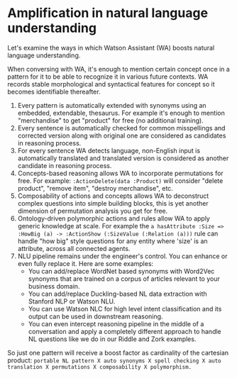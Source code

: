 #  Amplification in natural language understanding

Let's examine the ways in which Watson Assistant (WA) boosts natural language understanding.

When conversing with WA, it's enough to mention certain concept once in a pattern for it to be able to recognize it in various future contexts. WA records stable morphological and syntactical features for concept so it becomes identifiable thereafter.
1. Every pattern is automatically extended with synonyms using an embedded, extendable, thesaurus. For example it's enough to mention "merchandise" to get "product" for free (no additional training).
1. Every sentence is automatically checked for common misspellings and corrected version along with original one are considered as candidates in reasoning process.
1. For every sentence WA detects language, non-English input is automatically translated and translated version is considered as another candidate in reasoning process.
1. Concepts-based reasoning allows WA to incorporate permutations for free. For example: `:ActionDelete(data :Product)` will consider "delete product", "remove item", "destroy merchandise", etc.
1. Composability of actions and concepts allows WA to deconstruct complex questions into simple building blocks, this is yet another dimension of permutation analysis you get for free.
1. Ontology-driven polymorphic actions and rules allow WA to apply generic knowledge at scale. For example the `a hasAttribute :Size => :HowBig (a) -> :ActionShow (:SizeValue (:Relation (a)))` rule can handle "how big" style questions for any  entity where 'size' is an attribute, across all connected agents.
1. NLU pipeline remains under the engineer's control. You can enhance or even fully replace it. Here are some examples:
    * You can add/replace WordNet based synonyms with Word2Vec synonyms that are trained on a corpus of articles relevant to your business domain.
    * You can add/replace Duckling-based NL data extraction with Stanford NLP or Watson NLU.
    * You can use Watson NLC for high level intent classification and its output can be used in downstream reasoning.
    * You can even intercept reasoning pipeline in the middle of a conversation and apply a completely different approach to handle NL questions like we do in our Riddle and Zork examples.

So just one pattern will receive a boost factor as cardinality of the cartesian product: `portable NL pattern X auto synonyms X spell checking X auto translation X permutations X composability X polymorphism.`
